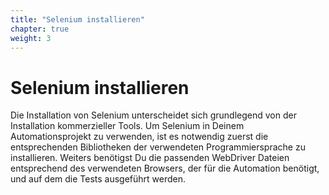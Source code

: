 ```yaml
---
title: "Selenium installieren"
chapter: true
weight: 3
---
```


# Selenium installieren

Die Installation von Selenium unterscheidet sich grundlegend von 
der Installation kommerzieller Tools. Um Selenium in Deinem Automationsprojekt
zu verwenden, ist es notwendig zuerst die entsprechenden Bibliotheken der 
verwendeten Programmiersprache zu installieren. Weiters benötigst Du die passenden
WebDriver Dateien entsprechend des verwendeten Browsers, der für die Automation 
benötigt, und auf dem die Tests ausgeführt werden.